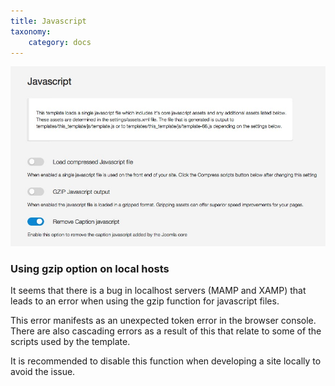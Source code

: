 ```yaml
---
title: Javascript
taxonomy:
    category: docs
---
```


![Javascript settings](/images/documentation/performance/javascript.jpg)
  

### Using gzip option on local hosts
It seems that there is a bug in localhost servers (MAMP and XAMP) that leads to an error when using the gzip function for javascript files. 

This error manifests as an unexpected token error in the browser console. There are also cascading errors as a result of this that relate to some of the scripts used by the template.

It is recommended to disable this function when developing a site locally to avoid the issue.


  
